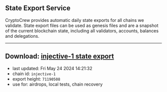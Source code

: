 ## State Export Service
CryptoCrew provides automatic daily state exports for all chains we validate. State export files can be used as genesis files and are a snapshot of the current blockchain state, including all validators, accounts, balances and delegations.

---
**Download: [injective-1 state export](https://dl-eu2.ccvalidators.com/SERVICE/injective/injective-1_export_71190508.json)**
---

- last updated: Fri May 24 2024 14:21:32
- chain id: `injective-1`
- export height: `71190508`
- use for: airdrops, local tests, chain recovery
